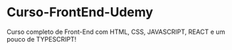 # Curso-FrontEnd-Udemy
Curso completo de Front-End com HTML, CSS, JAVASCRIPT, REACT e um pouco de TYPESCRIPT!
